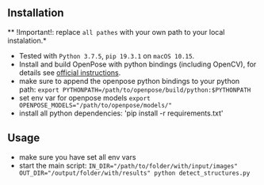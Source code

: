 ## Installation
** !Important!: replace `all pathes` with your own path to your local instalation.*
* Tested with `Python 3.7.5`, `pip 19.3.1` on `macOS 10.15`.
* Install and build OpenPose with python bindings (including OpenCV), for details see [official instructions](https://github.com/CMU-Perceptual-Computing-Lab/openpose/blob/master/doc/installation.md#installation).
* make sure to append the openpose python bindings to your python path: `export PYTHONPATH=/path/to/openpose/build/python:$PYTHONPATH`
* set env var for openpose models `export OPENPOSE_MODELS="/path/to/openpose/models/"`
* install all python dependencies: 'pip install -r requirements.txt'

## Usage
* make sure you have set all env vars
* start the main script: `IN_DIR="/path/to/folder/with/input/images" OUT_DIR="/output/folder/with/results" python detect_structures.py`